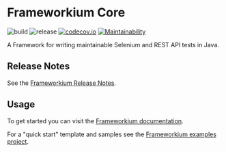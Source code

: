 # Frameworkium Core

![build](https://github.com/frameworkium/frameworkium-core/workflows/frameworkium%20build/badge.svg)
![release](https://img.shields.io/github/v/release/frameworkium/frameworkium-core)
[![codecov.io][codecov-svg]][codecov]
[![Maintainability][cc-badge]][codeclimate]

A Framework for writing maintainable Selenium and REST API tests in Java.

## Release Notes

See the [Frameworkium Release Notes][release-notes].

## Usage

To get started you can visit the [Frameworkium documentation][guidance].

For a "quick start" template and samples see the [Frameworkium examples project][frameworkium-eg].

[status-svg]: https://travis-ci.org/Frameworkium/frameworkium-core.svg?branch=master
[status]: https://travis-ci.org/Frameworkium/frameworkium-core
[codecov-svg]: https://codecov.io/gh/Frameworkium/frameworkium-core/branch/master/graph/badge.svg
[codecov]: https://codecov.io/gh/Frameworkium/frameworkium-core
[codeclimate]: https://codeclimate.com/github/Frameworkium/frameworkium-core/maintainability
[cc-badge]: https://api.codeclimate.com/v1/badges/72b73eb5861ba89d9d6d/maintainability
[release-notes]: https://github.com/Frameworkium/frameworkium-core/releases
[frameworkium-eg]: https://github.com/Frameworkium/frameworkium-examples
[guidance]: https://frameworkium.github.io
